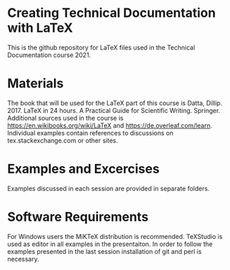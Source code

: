 # Creating Technical Documentation with LaTeX
This is the github repository for LaTeX files used in the Technical Documentation course 2021.
# Materials
The book that will be used for the LaTeX part of this course is Datta, Dillip. 2017. LaTeX in 24 hours. A Practical Guide for Scientific Writing. Springer.
Additional sources used in the course is <https://en.wikibooks.org/wiki/LaTeX> and <https://de.overleaf.com/learn>.
Individual examples contain references to discussions on tex.stackexchange.com or other sites.
# Examples and Excercises
Examples discussed in each session are provided in separate folders.
# Software Requirements
For Windows users the MiKTeX distribution is recommended. 
TeXStudio is used as editor in all examples in the presentaiton.
In order to follow the examples presented in the last session installation of git and perl is necessary.
